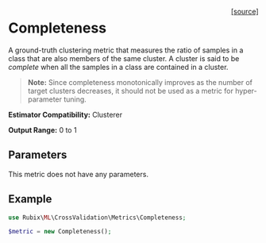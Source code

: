 <span style="float:right;"><a href="https://github.com/RubixML/ML/blob/master/src/CrossValidation/Metrics/Completeness.php">[source]</a></span>

# Completeness
A ground-truth clustering metric that measures the ratio of samples in a class that are also members of the same cluster. A cluster is said to be *complete* when all the samples in a class are contained in a cluster.

> **Note:** Since completeness monotonically improves as the number of target clusters decreases, it should not be used as a metric for hyper-parameter tuning.

**Estimator Compatibility:** Clusterer

**Output Range:** 0 to 1

## Parameters
This metric does not have any parameters.

## Example
```php
use Rubix\ML\CrossValidation\Metrics\Completeness;

$metric = new Completeness();
```